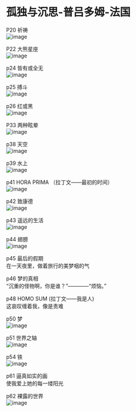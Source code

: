 # 孤独与沉思-普吕多姆-法国
P20  祈祷    
![image](https://user-images.githubusercontent.com/84896436/150068879-32bd5252-d211-40c5-9013-e1649b413b06.png)

P22  大熊星座    
![image](https://user-images.githubusercontent.com/84896436/150068974-9f6c82b7-e2a2-47c6-8ac4-b179a621063e.png)

p24  皆有或全无    
![image](https://user-images.githubusercontent.com/84896436/150069133-c29977c5-fb8e-4bc9-8a4d-1ee2410f059c.png)


p25  搏斗  
![image](https://user-images.githubusercontent.com/84896436/150086195-1b12e0bc-ff6b-42a6-95f7-cd2dff139780.png)

p26  红或黑  
![image](https://user-images.githubusercontent.com/84896436/150086355-af388205-db15-482a-bf74-8c2bebcad9ff.png)

P33 两种眩晕  
![image](https://user-images.githubusercontent.com/84896436/150086922-2bd0224b-b4e8-48e5-ad75-5795ada289a9.png)       

p38  天空  
![image](https://user-images.githubusercontent.com/84896436/150087387-c2c3d8a5-d281-479e-9238-0fe6486a41a9.png)

p39  水上  
![image](https://user-images.githubusercontent.com/84896436/150087509-10b0a731-6af5-42c9-b559-e0bebb33536e.png)

p41 HORA PRIMA （拉丁文——最初的时间）  
![image](https://user-images.githubusercontent.com/84896436/150087806-0ad14417-d8d3-4357-a067-aaeba83a231f.png)

p42  致康德  
![image](https://user-images.githubusercontent.com/84896436/150087882-14a65dc1-a453-4995-bb69-4ebad25dd668.png)

p43  遥远的生活   
![image](https://user-images.githubusercontent.com/84896436/150088074-e761d6e0-08e5-4137-8893-05f0db87d118.png)

p44  翅膀  
![image](https://user-images.githubusercontent.com/84896436/150088180-e32e2403-90d3-403e-801c-eb4370b128b3.png)

p45 最后的假期  
在一天夜里，做着旅行的美梦咽的气

p46 梦的真相  
“沉重的怪物啊，你是谁？”————“烦恼。”

p48 HOMO SUM (拉丁文——我是人)  
这哀叹缠着我，像是责难 
 
p50 梦    
![image](https://user-images.githubusercontent.com/84896436/150088893-c2ff2ccf-e9fb-452a-8e76-fa3fc6f64f25.png)

p51 世界之轴  
![image](https://user-images.githubusercontent.com/84896436/150089120-817e939a-71d2-4c38-bfcd-fe8c7d5cfcc4.png)

p54 铁  
![image](https://user-images.githubusercontent.com/84896436/150089229-6440abc9-d82e-4dac-a6ca-35ab6df5250b.png)

p61 逼真如实的画    
使我爱上她的每一缕阳光

p62 裸露的世界  
![image](https://user-images.githubusercontent.com/84896436/150089498-212023f8-0af7-4648-a028-4e2a34b9c030.png)










